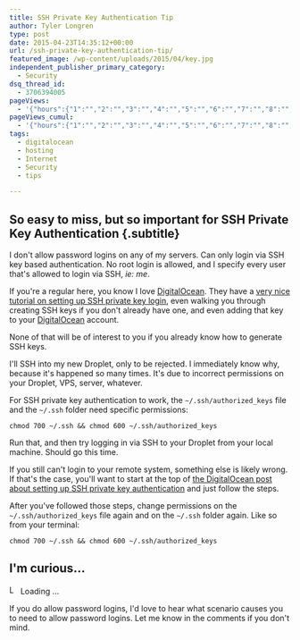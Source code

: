```yaml
---
title: SSH Private Key Authentication Tip
author: Tyler Longren
type: post
date: 2015-04-23T14:35:12+00:00
url: /ssh-private-key-authentication-tip/
featured_image: /wp-content/uploads/2015/04/key.jpg
independent_publisher_primary_category:
  - Security
dsq_thread_id:
  - 3706394005
pageViews:
  - '{"hours":{"1":"","2":"","3":"","4":"","5":"","6":"","7":"","8":"","9":"","10":"","11":"","12":"","13":"","14":"","15":"","16":"","17":"","18":"","19":"","20":"","21":"","22":"","23":"","24":"","25":"","26":"","27":"","28":"","29":"","30":"","31":"","32":"","33":"","34":"","35":"","36":"","37":"","38":"","39":"","40":"","41":"","42":"","43":"","44":"","45":"","46":"","47":""},"days":{"2":"","3":"","4":"","5":"","6":"","7":"","8":"","9":"","10":"","11":"","12":"","13":"","14":""},"weeks":{"3":"","4":"","5":"","6":"","7":"","8":"","9":"","10":"","11":"","12":""},"months":{"4":"","5":"","6":"","7":"","8":"","9":"","10":"","11":"","12":"","13":"","14":"","15":"","16":"","17":"","18":"","19":"","20":"","21":"","22":"","23":"","24":""}}'
pageViews_cumul:
  - '{"hours":{"1":"","2":"","3":"","4":"","5":"","6":"","7":"","8":"","9":"","10":"","11":"","12":"","13":"","14":"","15":"","16":"","17":"","18":"","19":"","20":"","21":"","22":"","23":"","24":"","25":"","26":"","27":"","28":"","29":"","30":"","31":"","32":"","33":"","34":"","35":"","36":"","37":"","38":"","39":"","40":"","41":"","42":"","43":"","44":"","45":"","46":"","47":""},"days":{"2":"","3":"","4":"","5":"","6":"","7":"","8":"","9":"","10":"","11":"","12":"","13":"","14":""},"weeks":{"3":"","4":"","5":"","6":"","7":"","8":"","9":"","10":"","11":"","12":""},"months":{"4":"","5":"","6":"","7":"","8":"","9":"","10":"","11":"","12":"","13":"","14":"","15":"","16":"","17":"","18":"","19":"","20":"","21":"","22":"","23":"","24":""}}'
tags:
  - digitalocean
  - hosting
  - Internet
  - Security
  - tips

---
```

## So easy to miss, but so important for SSH Private Key Authentication {.subtitle}

I don't allow password logins on any of my servers. Can only login via SSH key based authentication. No root login is allowed, and I specify every user that's allowed to login via SSH, _ie: me_.

If you're a regular here, you know I love [DigitalOcean][1]. They have a [very nice tutorial on setting up SSH private key login][2], even walking you through creating SSH keys if you don't already have one, and even adding that key to your [DigitalOcean][1] account.

None of that will be of interest to you if you already know how to generate SSH keys.

I'll SSH into my new Droplet, only to be rejected. I immediately know why, because it's happened so many times. It's due to incorrect permissions on your Droplet, VPS, server, whatever.

For SSH private key authentication to work, the `~/.ssh/authorized_keys` file and the `~/.ssh` folder need specific permissions: 

```shell
chmod 700 ~/.ssh && chmod 600 ~/.ssh/authorized_keys
```

Run that, and then try logging in via SSH to your Droplet from your local machine. Should go this time.

If you still can't login to your remote system, something else is likely wrong. If that's the case, you'll want to start at the top of [the DigitalOcean post about setting up SSH private key authentication][2] and just follow the steps.

After you've followed those steps, change permissions on the `~/.ssh/authorized_keys` file again and on the `~/.ssh` folder again. Like so from your terminal: 

``` shell
chmod 700 ~/.ssh && chmod 600 ~/.ssh/authorized_keys
```

## I'm curious&#8230;

<div id="polls-31" class="wp-polls">
</div>

<div id="polls-31-loading" class="wp-polls-loading">
  <img src="https://i2.wp.com/www.longren.io/wp-content/plugins/wp-polls/images/loading.gif?resize=16%2C16&#038;ssl=1" width="16" height="16" alt="Loading ..." title="Loading ..." class="wp-polls-image" data-recalc-dims="1" />&nbsp;Loading ...
</div>

If you do allow password logins, I'd love to hear what scenario causes you to need to allow password logins. Let me know in the comments if you don't mind.

 [1]: https://www.digitalocean.com/?refcode=cbf49d0481c8
 [2]: https://www.digitalocean.com/community/tutorials/how-to-configure-ssh-key-based-authentication-on-a-linux-server
 [3]: #